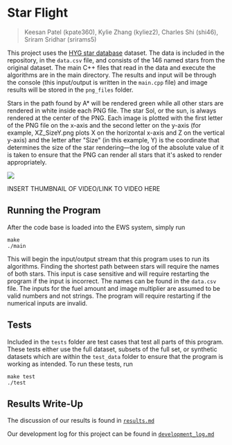 # Star Flight
> Keesan Patel (kpate360), Kylie Zhang (kyliez2), Charles Shi (shi46), Sriram Sridhar (srirams5)

This project uses the [HYG star database](https://github.com/astronexus/HYG-Database) dataset. The data is included in the repository, in the ```data.csv``` file, and consists of the 146 named stars from the original dataset. The main C++ files that read in the data and execute the algorithms are in the main directory. The results and input will be through the console (this input/output is written in the ```main.cpp``` file) and image results will be stored in the ```png_files``` folder. 

Stars in the path found by A* will be rendered green while all other stars are rendered in white inside each PNG file. The star Sol, or the sun, is always rendered at the center of the PNG. Each image is plotted with the first letter of the PNG file on the x-axis and the second letter on the y-axis (for example, XZ_SizeY.png plots X on the horizontal x-axis and Z on the vertical y-axis) and the letter after "Size" (in this example, Y) is the coordinate that determines the size of the star rendering––the log of the absolute value of it is taken to ensure that the PNG can render all stars that it's asked to render appropriately.

![](header.png)

INSERT THUMBNAIL OF VIDEO/LINK TO VIDEO HERE

## Running the Program

After the code base is loaded into the EWS system, simply run
```
make
./main
```
This will begin the input/output stream that this program uses to run its algorithms. Finding the shortest path between stars will require the names of both stars. This input is case sensitive and will require restarting the program if the input is incorrect. The names can be found in the ```data.csv``` file. The inputs for the fuel amount and image multiplier are assumed to be valid numbers and not strings. The program will require restarting if the numerical inputs are invalid.

## Tests

Included in the ```tests``` folder are test cases that test all parts of this program. These tests either use the full dataset, subsets of the full set, or synthetic datasets which are within the ```test_data``` folder to ensure that the program is working as intended.
To run these tests, run
```
make test
./test
```

## Results Write-Up

The discussion of our results is found in [```results.md```](https://github-dev.cs.illinois.edu/cs225-sp21/kpate360-kyliez2-shi46-srirams5/blob/master/Meetings/results.md)

Our development log for this project can be found in [```development_log.md```](https://github-dev.cs.illinois.edu/cs225-sp21/kpate360-kyliez2-shi46-srirams5/blob/master/Meetings/Development_Log.md)

